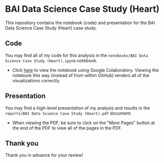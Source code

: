 # BAI Data Science Case Study (Heart)

This repository contains the notebook (code) and presentation for the BAI Data Science Case Study (Heart) case study.

## Code

You may find all of my code for this analysis in the `notebooks/BAI Data Science Case Study (Heart).ipynb` notebook.

- Click [here](<https://colab.research.google.com/github/keithdowd/bai-data-science-case-study/blob/main/notebooks/BAI%20Data%20Science%20Case%20Study%20(Heart).ipynb>) to view the notebook using Google Colaboratory. Viewing the notebook this way (instead of from within GitHub) renders all of the visualizations correctly.

## Presentation

You may find a high-level presentation of my analysis and results in the `reports/BAI Data Science Case Study (Heart).pdf` document.

- When viewing the PDF, be sure to click on the "More Pages" button at the end of the PDF to view all of the pages in the PDF.

## Thank you

Thank you in advance for your review!
